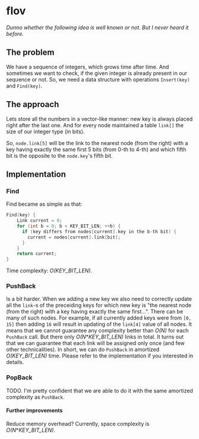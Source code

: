 # flov
*Dunno whether the following idea is well known or not. But I never heard it before.*

## The problem
We have a sequence of integers, which grows time after time. And sometimes we want to check, if the given integer is already present in our sequence or not. So, we need a data structure with operations `Insert(key)` and `Find(key)`.

## The approach
Lets store all the numbers in a vector-like manner: new key is always placed right after the last one.
And for every node maintained a table `link[]` the size of our integer type (in bits).

So, `node.link[5]` will be the link to the nearest node (from the right) with a key having exactly the same first 5 bits (from 0-th to 4-th) and which fifth bit is the opposite to the `node.key`'s fifth bit.

## Implementation

### Find

Find became as simple as that:

```cpp
Find(key) {
    Link current = 0;
    for (int b = 0; b < KEY_BIT_LEN; ++b) {
      if (key differs from nodes[current].key in the b-th bit) {
        current = nodes[current].link[bit];
      }
    }
    return current;
}
```

Time complexity: *O(KEY_BIT_LEN)*.

### PushBack

Is a bit harder. When we adding a new key we also need to correctly update all the `link`-s of the preceiding keys for which new key is "the nearest node (from the right) with a key having exactly the same first...". There can be many of such nodes. For example, if all currently added keys were from `[0, 15]` then adding `16` will result in updating of the `link[4]` value of all nodes. It means that we cannot guarantee any complexity better than *O(N)* for each `PushBack` call. But there only *O(N***KEY_BIT_LEN)* links in total. It turns out that we can guarantee that each link will be assigned only once (and few other technicalities). In short, we can do `PushBack` in amortized *O(KEY_BIT_LEN)* time. Please refer to the implementation if you interested in details.

### PopBack

TODO. I'm pretty confident that we are able to do it with the same amortized complexity as `PushBack`.

#### Further improvements

Reduce memory overhead? Currently, space complexity is *O(N***KEY_BIT_LEN)*.
